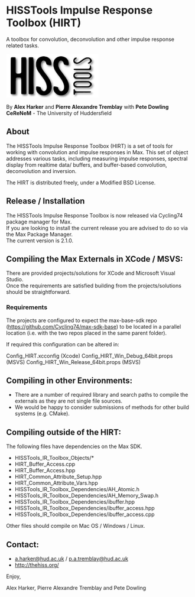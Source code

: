 HISSTools Impulse Response Toolbox (HIRT)
=========================================

A toolbox for convolution, deconvolution and other impulse response related tasks.

![HISSTools Logo](logo.png)

By **Alex Harker** and **Pierre Alexandre Tremblay** with **Pete Dowling**<br/>
**CeReNeM** - The University of Huddersfield

## About

The HISSTools Impulse Response Toolbox (HIRT) is a set of tools for working with convolution and impulse responses in Max. This set of object addresses various tasks, including measuring impulse responses, spectral display from realtime data/ buffers, and buffer-based convolution, deconvolution and inversion.

The HIRT is distributed freely, under a Modified BSD License.<br>

## Release / Installation

The HISSTools Impulse Response Toolbox is now released via Cycling74 package manager for Max.<br>
If you are looking to install the current release you are advised to do so via the Max Package Manager.<br>
The current version is 2.1.0. 

## Compiling the Max Externals in XCode / MSVS:

There are provided projects/solutions for XCode and Microsoft Visual Studio.<br>
Once the requirements are satisfied building from the projects/solutions should be straightforward.

### Requirements

The projects are configured to expect the max-base-sdk repo (https://github.com/Cycling74/max-sdk-base) to be located in a parallel location (i.e. with the two repos placed in the same parent folder). 

If required this configuration can be altered in:

Config_HIRT.xcconfig (Xcode)
Config_HIRT_Win_Debug_64bit.props (MSVS)
Config_HIRT_Win_Release_64bit.props (MSVS)

## Compiling in other Environments:

- There are a number of required library and search paths to compile the externals as they are not single file sources.
- We would be happy to consider submissions of methods for other build systems (e.g. CMake).

## Compiling outside of the HIRT:

The following files have dependencies on the Max SDK.

- HISSTools_IR_Toolbox_Objects/*
- HIRT_Buffer_Access.cpp
- HIRT_Buffer_Access.hpp
- HIRT_Common_Attribute_Setup.hpp
- HIRT_Common_Attribute_Vars.hpp
- HISSTools_IR_Toolbox_Dependencies/AH_Atomic.h
- HISSTools_IR_Toolbox_Dependencies/AH_Memory_Swap.h
- HISSTools_IR_Toolbox_Dependencies/ibuffer.hpp
- HISSTools_IR_Toolbox_Dependencies/ibuffer_access.hpp
- HISSTools_IR_Toolbox_Dependencies/ibuffer_access.cpp

Other files should compile on Mac OS / Windows / Linux.

## Contact:

* a.harker@hud.ac.uk / p.a.tremblay@hud.ac.uk
* http://thehiss.org/

Enjoy,

Alex Harker, Pierre Alexandre Tremblay and Pete Dowling
